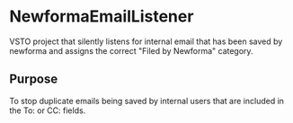 # NewformaEmailListener
VSTO project that silently listens for internal email that has been saved by newforma and assigns the correct "Filed by Newforma" category.

## Purpose
To stop duplicate emails being saved by internal users that are included in the To: or CC: fields.

